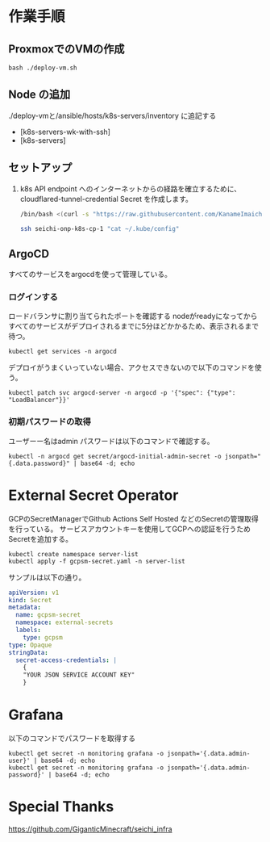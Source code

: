 # 作業手順

## ProxmoxでのVMの作成

```shell
bash ./deploy-vm.sh
```

## Node の追加

./deploy-vmと/ansible/hosts/k8s-servers/inventory に追記する

- [k8s-servers-wk-with-ssh]
- [k8s-servers]

## セットアップ

1. k8s API endpoint へのインターネットからの経路を確立するために、 cloudflared-tunnel-credential Secret を作成します。

    ```bash
    /bin/bash <(curl -s "https://raw.githubusercontent.com/KanameImaichi/fivem-project/main/k8s-proxmox/deploy-k8s-api-cloudflared-resources-to-cp-1.sh") "main"
    ```

   ```bash
   ssh seichi-onp-k8s-cp-1 "cat ~/.kube/config" 
   ```

## ArgoCD

すべてのサービスをargocdを使って管理している。

### ログインする

ロードバランサに割り当てられたポートを確認する
nodeがreadyになってからすべてのサービスがデプロイされるまでに5分ほどかかるため、表示されるまで待つ。

```shell
kubectl get services -n argocd
```

デプロイがうまくいっていない場合、アクセスできないので以下のコマンドを使う。

```shell
kubectl patch svc argocd-server -n argocd -p '{"spec": {"type": "LoadBalancer"}}'
```

### 初期パスワードの取得

ユーザーー名はadmin
パスワードは以下のコマンドで確認する。

```shell
kubectl -n argocd get secret/argocd-initial-admin-secret -o jsonpath="{.data.password}" | base64 -d; echo
```

# External Secret Operator

GCPのSecretManagerでGithub Actions Self Hosted などのSecretの管理取得を行っている。
サービスアカウントキーを使用してGCPへの認証を行うためSecretを追加する。

```shell
kubectl create namespace server-list
kubectl apply -f gcpsm-secret.yaml -n server-list 
```

サンプルは以下の通り。

```yaml
apiVersion: v1
kind: Secret
metadata:
  name: gcpsm-secret
  namespace: external-secrets
  labels:
    type: gcpsm
type: Opaque
stringData:
  secret-access-credentials: |
    {
    "YOUR JSON SERVICE ACCOUNT KEY"
    }


```

# Grafana

以下のコマンドでパスワードを取得する

```shell
kubectl get secret -n monitoring grafana -o jsonpath='{.data.admin-user}' | base64 -d; echo
kubectl get secret -n monitoring grafana -o jsonpath='{.data.admin-password}' | base64 -d; echo
```

# Special Thanks

https://github.com/GiganticMinecraft/seichi_infra